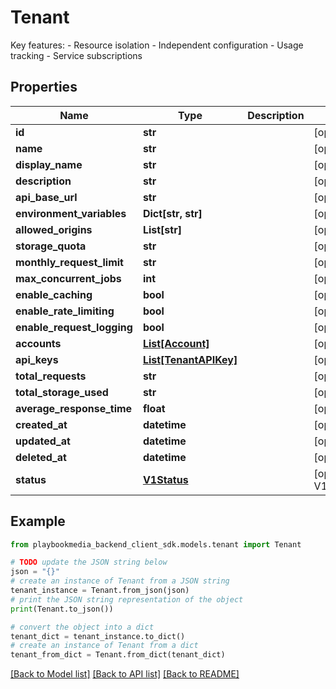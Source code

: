 # Tenant

Key features: - Resource isolation - Independent configuration - Usage tracking - Service subscriptions

## Properties

Name | Type | Description | Notes
------------ | ------------- | ------------- | -------------
**id** | **str** |  | [optional] 
**name** | **str** |  | [optional] 
**display_name** | **str** |  | [optional] 
**description** | **str** |  | [optional] 
**api_base_url** | **str** |  | [optional] 
**environment_variables** | **Dict[str, str]** |  | [optional] 
**allowed_origins** | **List[str]** |  | [optional] 
**storage_quota** | **str** |  | [optional] 
**monthly_request_limit** | **str** |  | [optional] 
**max_concurrent_jobs** | **int** |  | [optional] 
**enable_caching** | **bool** |  | [optional] 
**enable_rate_limiting** | **bool** |  | [optional] 
**enable_request_logging** | **bool** |  | [optional] 
**accounts** | [**List[Account]**](Account.md) |  | [optional] 
**api_keys** | [**List[TenantAPIKey]**](TenantAPIKey.md) |  | [optional] 
**total_requests** | **str** |  | [optional] 
**total_storage_used** | **str** |  | [optional] 
**average_response_time** | **float** |  | [optional] 
**created_at** | **datetime** |  | [optional] 
**updated_at** | **datetime** |  | [optional] 
**deleted_at** | **datetime** |  | [optional] 
**status** | [**V1Status**](V1Status.md) |  | [optional] [default to V1Status.UNSPECIFIED]

## Example

```python
from playbookmedia_backend_client_sdk.models.tenant import Tenant

# TODO update the JSON string below
json = "{}"
# create an instance of Tenant from a JSON string
tenant_instance = Tenant.from_json(json)
# print the JSON string representation of the object
print(Tenant.to_json())

# convert the object into a dict
tenant_dict = tenant_instance.to_dict()
# create an instance of Tenant from a dict
tenant_from_dict = Tenant.from_dict(tenant_dict)
```
[[Back to Model list]](../README.md#documentation-for-models) [[Back to API list]](../README.md#documentation-for-api-endpoints) [[Back to README]](../README.md)


